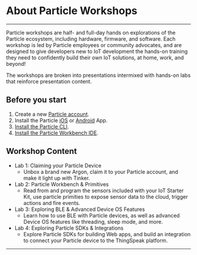 # About Particle Workshops

---

Particle workshops are half- and full-day hands on explorations of the Particle ecosystem, including hardware, firmware, and software. Each workshop is led by Particle employees or community advocates, and are designed to give developers new to IoT development the hands-on training they need to confidently build their own IoT solutions, at home, work, and beyond!

The workshops are broken into presentations intermixed with hands-on labs that reinforce presentation content.

## Before you start

1.  Create a new [Particle account](https://login.particle.io/signup).
2.  Install the Particle [iOS](https://itunes.apple.com/us/app/particle-build-photon-electron/id991459054?ls=1&mt=8) or [Android](https://play.google.com/store/apps/details?id=io.particle.android.app) App.
3.  [Install the Particle CLI](https://docs.particle.io/tutorials/developer-tools/cli/).
4.  [Install the Particle Workbench IDE](https://www.particle.io/workbench#installation).

## Workshop Content

- Lab 1: Claiming your Particle Device
  - Unbox a brand new Argon, claim it to your Particle account, and make it light up with Tinker.
- Lab 2: Particle Workbench & Primitives
  - Read from and program the sensors included with your IoT Starter Kit, use particle primities to expose sensor data to the cloud, trigger actions and fire events.
- Lab 3: Exploring BLE & Advanced Device OS Features
  - Learn how to use BLE with Particle devices, as well as advanced Device OS features like threading, sleep mode, and more.
- Lab 4: Exploring Particle SDKs & Integrations
  - Explore Particle SDKs for building Web apps, and build an integration
  to connect your Particle device to the ThingSpeak platform.
---
